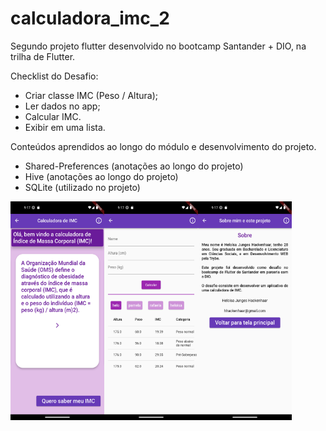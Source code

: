 # calculadora_imc_2
 
Segundo projeto flutter desenvolvido no bootcamp Santander + DIO, na trilha de Flutter.

Checklist do Desafio: 
- Criar classe IMC (Peso / Altura)​;
- Ler dados no app​;
- Calcular IMC.
- Exibir em uma lista.


Conteúdos aprendidos ao longo do módulo e desenvolvimento do projeto.
- Shared-Preferences (anotações ao longo do projeto)
- Hive (anotações ao longo do projeto)
- SQLite (utilizado no projeto)

<table>
  <tr>
<img src="/lib/readme_images/home.png" width="150" height="350">
<img src="/lib/readme_images/imc.png" width="150" height="350">
<img src="/lib/readme_images/about.png" width="150" height="350">
  </tr>
</table>
